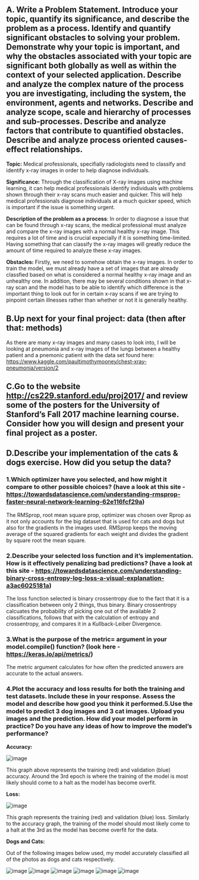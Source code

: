 ## **A. Write a Problem Statement.  Introduce your topic, quantify its significance, and describe the problem as a process.  Identify and quantify significant obstacles to solving your problem.  Demonstrate why your topic is important, and why the obstacles associated with your topic are significant both globally as well as within the context of your selected application. Describe and analyze the complex nature of the process you are investigating, including the system, the environment, agents and networks. Describe and analyze scope, scale and hierarchy of processes and sub-processes. Describe and analyze factors that contribute to quantified obstacles.  Describe and analyze process oriented causes-effect relationships.**

**Topic:**
Medical professionals, specifially radiologists need to classify and identify x-ray images in order to help diagnose individuals. 

**Significance:**
Through the classification of X-ray images using machine learning, it can help medical professionals identify individuals with problems shown through their x-ray scans much easier and quicker. This will help medical professionals diagnose individuals at a much quicker speed, which is important if the issue is something urgent.

**Description of the problem as a process**:
In order to diagnose a issue that can be found through x-ray scans, the medical professional must analyze and compare the x-ray images with a normal healthy x-ray image. This requires a lot of time and is crucial expecially if it is something time-limited. Having something that can classify the x-ray images will greatly reduce the amount of time required to analyze these x-ray images. 

**Obstacles:**
Firstly, we need to somehow obtain the x-ray images. In order to train the model, we must already have a set of images that are already classfied based on what is considered a normal healthy x-ray image and an unhealthy one. In addition, there may be several conditions shown in that x-ray scan and the model has to be able to identify which difference is the important thing to look out for in certain x-ray scans if we are trying to pinpoint certain illnesses rather than whether or not it is generally healthy.


## **B.Up next for your final project: data (then after that: methods)**
As there are many x-ray images and many cases to look into, I will be looking at pneumonia and x-ray images of the lungs between a healthy patient and a pnemonic patient with the data set found here: https://www.kaggle.com/paultimothymooney/chest-xray-pneumonia/version/2

## **C.Go to the website http://cs229.stanford.edu/proj2017/ and review some of the posters for the University of Stanford’s Fall 2017 machine learning course.  Consider how you will design and present your final project as a poster.**

## **D.Describe your implementation of the cats & dogs exercise.  How did you setup the data?**  

### **1.Which optimizer have you selected, and how might it compare to other possible choices?  (have a look at this site - https://towardsdatascience.com/understanding-rmsprop-faster-neural-network-learning-62e116fcf29a)**

The RMSprop, root mean square prop, optimizer was chosen over Rprop as it not only accounts for the big dataset that is used for cats and dogs but also for the gradients in the images used. RMSprop keeps the moving average of the squared gradients for each weight and divides the gradient by square root the mean square.

### **2.Describe your selected loss function and it’s implementation.  How is it effectively penalizing bad predictions? (have a look at this site - https://towardsdatascience.com/understanding-binary-cross-entropy-log-loss-a-visual-explanation-a3ac6025181a)**

The loss function selected is binary crossentropy due to the fact that it is a classification between only 2 things, thus binary. Binary crossentropy calcuates the probability of picking one out of the available 2 classifications, follows that with the calculation of entropy and crossentropy, and compares it in a Kullback-Leiber Divergence.

### **3.What is the purpose of the metric= argument in your model.compile() function? (look here - https://keras.io/api/metrics/)**

The metric argument calculates for how often the predicted answers are accurate to the actual answers.

### **4.Plot the accuracy and loss results for both the training and test datasets.  Include these in your response.  Assess the model and describe how good you think it performed.5.Use the model to predict 3 dog images and 3 cat images.  Upload you images and the prediction.  How did your model perform in practice?  Do you have any ideas of how to improve the model’s performance?**

**Accuracy:**

![image](https://user-images.githubusercontent.com/67992204/88450913-94444980-ce20-11ea-8dff-ddecbb74f23f.png)

This graph above represents the training (red) and validation (blue) accuracy. Around the 3rd epoch is where the training of the model is most likely should come to a halt as the model has become overfit.

**Loss:**

![image](https://user-images.githubusercontent.com/67992204/88450920-9a3a2a80-ce20-11ea-9e5a-f3acc4b3248f.png)

This graph represents the training (red) and validation (blue) loss. Similarly to the accuracy graph, the training of the model should most likely come to a halt at the 3rd as the model has become overfit for the data.

**Dogs and Cats:**

Out of the following images below used, my model accurately classified all of the photos as dogs and cats respectively.

![image](https://user-images.githubusercontent.com/67992204/88450326-29910f00-ce1c-11ea-9340-8cf05cb4df22.png)
![image](https://user-images.githubusercontent.com/67992204/88450370-7a086c80-ce1c-11ea-8ba6-61506705f8bf.png)
![image](https://user-images.githubusercontent.com/67992204/88450386-91475a00-ce1c-11ea-9254-32ff3b6ed675.png)
![image](https://user-images.githubusercontent.com/67992204/88450400-a6bc8400-ce1c-11ea-8158-3f95ef75c43e.png)
![image](https://user-images.githubusercontent.com/67992204/88450421-c8b60680-ce1c-11ea-9473-352e80892bdc.png)
![image](https://user-images.githubusercontent.com/67992204/88450428-d4093200-ce1c-11ea-8646-d74c0ca5c3e0.png)

